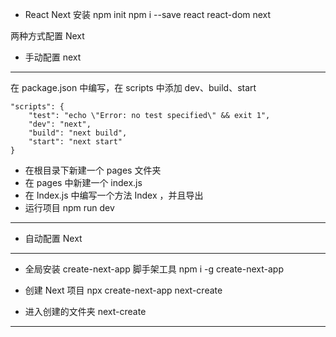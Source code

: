 + React Next 安装
npm init
npm i --save react react-dom next

两种方式配置 Next
+ 手动配置 next
***
在 package.json 中编写，在 scripts 中添加 dev、build、start
```
"scripts": {
    "test": "echo \"Error: no test specified\" && exit 1",
    "dev": "next",
    "build": "next build",
    "start": "next start"
}
```
+ 在根目录下新建一个 pages 文件夹
+ 在 pages 中新建一个 index.js
+ 在 Index.js 中编写一个方法 Index ，并且导出
+ 运行项目 npm run dev
***
+ 自动配置 Next
***
+ 全局安装 create-next-app 脚手架工具
npm i -g create-next-app

+ 创建 Next 项目
npx create-next-app next-create 

+ 进入创建的文件夹 next-create

***




